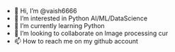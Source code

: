 - 👋 Hi, I’m @vaish6666
- 👀 I’m interested in Python AI/ML/DataScience
- 🌱 I’m currently learning Python
- 💞️ I’m looking to collaborate on Image processing cur
- 📫 How to reach me on my github account

<!---
vaish6666/vaish6666 is a ✨ special ✨ repository because its `README.md` (this file) appears on your GitHub profile.
You can click the Preview link to take a look at your changes.
--->

